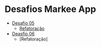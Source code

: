 # Desafios Markee App
- [Desafio 05](https://github.com/juniormartinxo/markee-app/pull/3#issue-736696531)
  - [Refatoração](https://github.com/juniormartinxo/markee-app/pull/7#issue-737053363)
- [Deasfio 06](https://github.com/juniormartinxo/markee-app/pull/8#issue-737085642)
  - [Refatoração]
